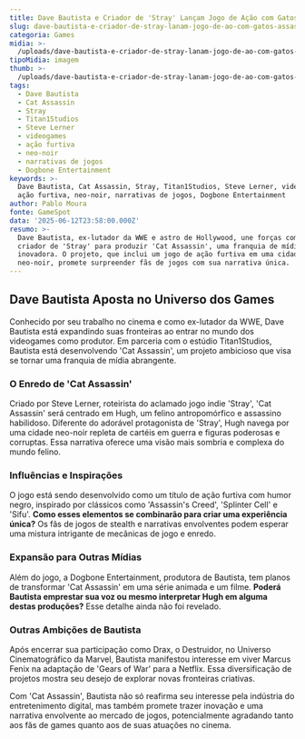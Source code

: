 ```yaml
---
title: Dave Bautista e Criador de 'Stray' Lançam Jogo de Ação com Gatos Assassinos
slug: dave-bautista-e-criador-de-stray-lanam-jogo-de-ao-com-gatos-assassinos
categoria: Games
midia: >-
  /uploads/dave-bautista-e-criador-de-stray-lanam-jogo-de-ao-com-gatos-assassinos-thumb.jpg
tipoMidia: imagem
thumb: >-
  /uploads/dave-bautista-e-criador-de-stray-lanam-jogo-de-ao-com-gatos-assassinos-thumb.jpg
tags:
  - Dave Bautista
  - Cat Assassin
  - Stray
  - Titan1Studios
  - Steve Lerner
  - videogames
  - ação furtiva
  - neo-noir
  - narrativas de jogos
  - Dogbone Entertainment
keywords: >-
  Dave Bautista, Cat Assassin, Stray, Titan1Studios, Steve Lerner, videogames,
  ação furtiva, neo-noir, narrativas de jogos, Dogbone Entertainment
author: Pablo Moura
fonte: GameSpot
data: '2025-06-12T23:58:00.000Z'
resumo: >-
  Dave Bautista, ex-lutador da WWE e astro de Hollywood, une forças com o
  criador de 'Stray' para produzir 'Cat Assassin', uma franquia de mídia
  inovadora. O projeto, que inclui um jogo de ação furtiva em uma cidade
  neo-noir, promete surpreender fãs de jogos com sua narrativa única.
---
```


## Dave Bautista Aposta no Universo dos Games

Conhecido por seu trabalho no cinema e como ex-lutador da WWE, Dave Bautista está expandindo suas fronteiras ao entrar no mundo dos videogames como produtor. Em parceria com o estúdio Titan1Studios, Bautista está desenvolvendo 'Cat Assassin', um projeto ambicioso que visa se tornar uma franquia de mídia abrangente.

### O Enredo de 'Cat Assassin'

Criado por Steve Lerner, roteirista do aclamado jogo indie 'Stray', 'Cat Assassin' será centrado em Hugh, um felino antropomórfico e assassino habilidoso. Diferente do adorável protagonista de 'Stray', Hugh navega por uma cidade neo-noir repleta de cartéis em guerra e figuras poderosas e corruptas. Essa narrativa oferece uma visão mais sombria e complexa do mundo felino.

### Influências e Inspirações

O jogo está sendo desenvolvido como um título de ação furtiva com humor negro, inspirado por clássicos como 'Assassin's Creed', 'Splinter Cell' e 'Sifu'. **Como esses elementos se combinarão para criar uma experiência única?** Os fãs de jogos de stealth e narrativas envolventes podem esperar uma mistura intrigante de mecânicas de jogo e enredo.

### Expansão para Outras Mídias

Além do jogo, a Dogbone Entertainment, produtora de Bautista, tem planos de transformar 'Cat Assassin' em uma série animada e um filme. **Poderá Bautista emprestar sua voz ou mesmo interpretar Hugh em alguma destas produções?** Esse detalhe ainda não foi revelado.

### Outras Ambições de Bautista

Após encerrar sua participação como Drax, o Destruidor, no Universo Cinematográfico da Marvel, Bautista manifestou interesse em viver Marcus Fenix na adaptação de 'Gears of War' para a Netflix. Essa diversificação de projetos mostra seu desejo de explorar novas fronteiras criativas.

Com 'Cat Assassin', Bautista não só reafirma seu interesse pela indústria do entretenimento digital, mas também promete trazer inovação e uma narrativa envolvente ao mercado de jogos, potencialmente agradando tanto aos fãs de games quanto aos de suas atuações no cinema.
